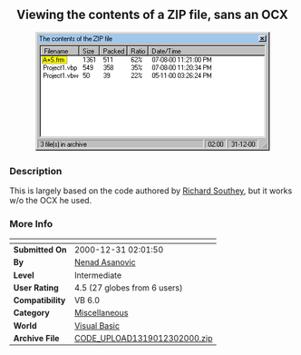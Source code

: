 ﻿<div align="center">

## Viewing the contents of a ZIP file, sans an OCX

<img src="PIC200012302010141456.gif">
</div>

### Description

This is largely based on the code authored by <a href="http://www.planet-source-code.com/xq/ASP/txtCodeId.9690/lngWId.1/qx/vb/scripts/ShowCode.htm">Richard Southey</a>, but it works w/o the OCX he used.
 
### More Info
 


<span>             |<span>
---                |---
**Submitted On**   |2000-12-31 02:01:50
**By**             |[Nenad Asanovic](https://github.com/Planet-Source-Code/PSCIndex/blob/master/ByAuthor/nenad-asanovic.md)
**Level**          |Intermediate
**User Rating**    |4.5 (27 globes from 6 users)
**Compatibility**  |VB 6\.0
**Category**       |[Miscellaneous](https://github.com/Planet-Source-Code/PSCIndex/blob/master/ByCategory/miscellaneous__1-1.md)
**World**          |[Visual Basic](https://github.com/Planet-Source-Code/PSCIndex/blob/master/ByWorld/visual-basic.md)
**Archive File**   |[CODE\_UPLOAD1319012302000\.zip](https://github.com/Planet-Source-Code/nenad-asanovic-viewing-the-contents-of-a-zip-file-sans-an-ocx__1-13965/archive/master.zip)








